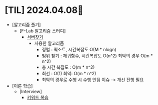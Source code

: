 # [TIL] 2024.04.08📒

  * [알고리즘 풀기]
    * [F-Lab 알고리즘 스터디]
      * [서버찾기](https://github.com/elephant97/Algorithm/blob/main/F-Lab/Study/%EC%84%9C%EB%B2%84%EC%B0%BE%EA%B8%B0.java)
        * 사용한 알고리즘
          * 정렬 : 퀵소트, 시간복잡도 O(M * nlogn)
          * 범위 찾기 : 재귀함수, 시간복잡도 O(n^2) 최악의 경우 O(m * n^2)
          * 총 시간 복잡도 : O(m * n^2)
          * 최선 : O(1) 최악: O(m * n^2)
          * 최악의 경우로 수행 시 수행 안됨 이슈 -> 개선 진행 필요
  * [이론 학습]
    * [Interview]
      * [키워드 복습](https://github.com/elephant97/TIL/blob/main/Memo/interview/%EC%A3%BC%EC%9A%94%20%ED%82%A4%EC%9B%8C%EB%93%9C%20-1.md)
